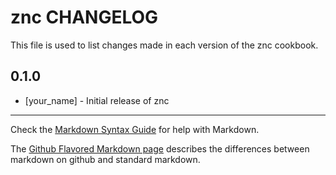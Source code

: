 znc CHANGELOG
=============

This file is used to list changes made in each version of the znc cookbook.

0.1.0
-----
- [your_name] - Initial release of znc

- - -
Check the [Markdown Syntax Guide](http://daringfireball.net/projects/markdown/syntax) for help with Markdown.

The [Github Flavored Markdown page](http://github.github.com/github-flavored-markdown/) describes the differences between markdown on github and standard markdown.
